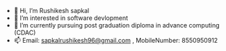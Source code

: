 - 👋 Hi, I’m Rushikesh sapkal
- 👀 I’m interested in software devlopment
- 🌱 I’m currently pursuing post graduation diploma in advance computing (CDAC)
- 📫 Email: sapkalrushikesh96@gmail.com , MobileNumber: 8550950912

<!---
Rushikeshs96/Rushikeshs96 is a ✨ special ✨ repository because its `README.md` (this file) appears on your GitHub profile.
You can click the Preview link to take a look at your changes.
--->
